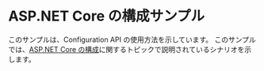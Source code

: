 # <a name="aspnet-core-configuration-sample"></a>ASP.NET Core の構成サンプル

このサンプルは、Configuration API の使用方法を示しています。 このサンプルでは、[ASP.NET Core の構成](https://docs.microsoft.com/aspnet/core/fundamentals/configuration)に関するトピックで説明されているシナリオを示します。
